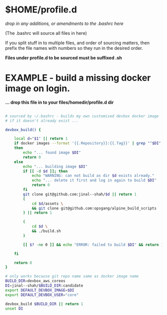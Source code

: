 # $HOME/profile.d


_drop in any additions, or amendments to the .bashrc here_

(The .bashrc will source all files in here)

If you split stuff in to multiple files, and order of
sourcing matters, then prefix the file names with numbers
so they run in the desired order.

**Files under profile.d to be sourced must be suffixed .sh**

# EXAMPLE - build a missing docker image on login.

**... drop this file in to your files/homedir/profile.d dir**

```bash
    
# sourced by ~/.bashrc - builds my own customised devbox docker image
# if it doesn't already exist ...

devbox_build() {

    local d="$1" || return 1
    if docker images --format '{{.Repository}}:{{.Tag}}' | grep "^$DI" >/dev/null 2>&1
    then
        echo "... found image $DI"
        return 0
    else
        echo "... building image $DI"
        if [[ -d $d ]]; then
            echo "WARNING: can not build as dir $d exists already."
            echo "... delete it first and log in again to build $DI"
            return 0
        fi
        git clone git@github.com:jinal--shah/$d || return 1
        (
            cd $d/assets \
            && git clone git@github.com:opsgang/alpine_build_scripts
        ) || return 1

        (
            cd $d \
            && ./build.sh
        )

        [[ $? -ne 0 ]] && echo "ERROR: failed to build $DI" && return 1

    fi

    return 0
}

# only works because git repo name same as docker image name
BUILD_DIR=devbox_aws_coreos
DI=jinal--shah/$BUILD_DIR:candidate
export DEFAULT_DEVBOX_IMAGE=$DI
export DEFAULT_DEVBOX_USER="core"

devbox_build $BUILD_DIR || return 1
unset DI

```

